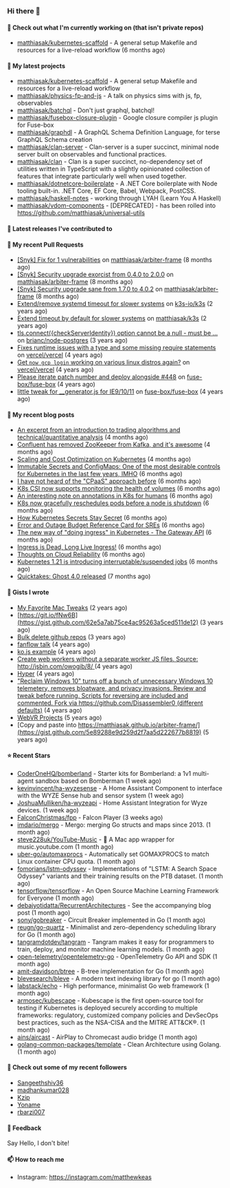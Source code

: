 ### Hi there 👋

#### 👷 Check out what I'm currently working on (that isn't private repos)

- [matthiasak/kubernetes-scaffold](https://github.com/matthiasak/kubernetes-scaffold) - A general setup Makefile and resources for a live-reload workflow (6 months ago)

#### 🌱 My latest projects

- [matthiasak/kubernetes-scaffold](https://github.com/matthiasak/kubernetes-scaffold) - A general setup Makefile and resources for a live-reload workflow
- [matthiasak/physics-fp-and-js](https://github.com/matthiasak/physics-fp-and-js) - A talk on physics sims with js, fp, observables
- [matthiasak/batchql](https://github.com/matthiasak/batchql) - Don&#39;t just graphql, batchql!
- [matthiasak/fusebox-closure-plugin](https://github.com/matthiasak/fusebox-closure-plugin) - Google closure compiler js plugin for Fuse-box
- [matthiasak/graphdl](https://github.com/matthiasak/graphdl) - A GraphQL Schema Definition Language, for terse GraphQL Schema creation
- [matthiasak/clan-server](https://github.com/matthiasak/clan-server) - Clan-server is a super succinct, minimal node server built on observables and functional practices.
- [matthiasak/clan](https://github.com/matthiasak/clan) - Clan is a super succinct, no-dependency set of utilities written in TypeScript with a slightly opinionated collection of features that integrate particularly well when used together.
- [matthiasak/dotnetcore-boilerplate](https://github.com/matthiasak/dotnetcore-boilerplate) - A .NET Core boilerplate with Node tooling built-in. .NET Core, EF Core, Babel, Webpack, PostCSS.
- [matthiasak/haskell-notes](https://github.com/matthiasak/haskell-notes) - working through LYAH (Learn You A Haskell)
- [matthiasak/vdom-components](https://github.com/matthiasak/vdom-components) - [DEPRECATED] - has been rolled into https://github.com/matthiasak/universal-utils

#### 🔭 Latest releases I've contributed to


#### 🔨 My recent Pull Requests

- [[Snyk] Fix for 1 vulnerabilities](https://github.com/matthiasak/arbiter-frame/pull/25) on [matthiasak/arbiter-frame](https://github.com/matthiasak/arbiter-frame) (8 months ago)
- [[Snyk] Security upgrade exorcist from 0.4.0 to 2.0.0](https://github.com/matthiasak/arbiter-frame/pull/24) on [matthiasak/arbiter-frame](https://github.com/matthiasak/arbiter-frame) (8 months ago)
- [[Snyk] Security upgrade sane from 1.7.0 to 4.0.2](https://github.com/matthiasak/arbiter-frame/pull/23) on [matthiasak/arbiter-frame](https://github.com/matthiasak/arbiter-frame) (8 months ago)
- [Extend/remove systemd timeout for slower systems](https://github.com/k3s-io/k3s/pull/226) on [k3s-io/k3s](https://github.com/k3s-io/k3s) (2 years ago)
- [Extend timeout by default for slower systems](https://github.com/matthiasak/k3s/pull/1) on [matthiasak/k3s](https://github.com/matthiasak/k3s) (2 years ago)
- [tls.connect({checkServerIdentity}) option cannot be a null - must be …](https://github.com/brianc/node-postgres/pull/1638) on [brianc/node-postgres](https://github.com/brianc/node-postgres) (3 years ago)
- [Fixes runtime issues with a type and some missing require statements](https://github.com/vercel/vercel/pull/946) on [vercel/vercel](https://github.com/vercel/vercel) (4 years ago)
- [Get `now gcp login` working on various linux distros again?](https://github.com/vercel/vercel/pull/944) on [vercel/vercel](https://github.com/vercel/vercel) (4 years ago)
- [Please iterate patch number and deploy alongside #448](https://github.com/fuse-box/fuse-box/pull/450) on [fuse-box/fuse-box](https://github.com/fuse-box/fuse-box) (4 years ago)
- [little tweak for __generator.js for IE9/10/11](https://github.com/fuse-box/fuse-box/pull/448) on [fuse-box/fuse-box](https://github.com/fuse-box/fuse-box) (4 years ago)

#### 📜 My recent blog posts

- [An excerpt from an introduction to trading algorithms and technical/quantitative analysis](https://keas.app/an-excerpt-from-an-introduction-to-trading-algorithms-and-technical-quantitative-analysis/) (4 months ago)
- [Confluent has removed ZooKeeper from Kafka, and it&#39;s awesome](https://keas.app/confluent-has-removed-zookeeper-from-kafka-and-its-awesome/) (4 months ago)
- [Scaling and Cost Optimization on Kubernetes](https://keas.app/scaling-architectures-and-costs/) (4 months ago)
- [Immutable Secrets and ConfigMaps: One of the most desirable controls for Kubernetes in the last few years, IMHO](https://keas.app/immutable-secrets-and-configmaps-one-of-the-most-desirable-controls-for-kubernetes-in-the-last-few-years-imho/) (6 months ago)
- [I have not heard of the &#34;CPaaS&#34; approach before](https://keas.app/i-have-not-heard-of-the-cpaas-approach-before/) (6 months ago)
- [K8s CSI now supports monitoring the health of volumes](https://keas.app/k8s-csi-now-supports-monitoring-the-health-of-volumes/) (6 months ago)
- [An interesting note on annotations in K8s for humans](https://keas.app/an-interesting-note-on-annotations-in-k8s-for-humans/) (6 months ago)
- [K8s now gracefully reschedules pods before a node is shutdown](https://keas.app/k8s-now-gracefully-reschedules-pods-before-a-node-is-shutdown/) (6 months ago)
- [How Kubernetes Secrets Stay Secret](https://keas.app/how-kubernetes-secrets-stay-secret/) (6 months ago)
- [Error and Outage Budget Reference Card for SREs](https://keas.app/error-and-outage-budget-reference-card-for-sres/) (6 months ago)
- [The new way of &#34;doing ingress&#34; in Kubernetes - The Gateway API](https://keas.app/the-new-way-of-doing-ingress-in-kubernetes-the-gateway-api/) (6 months ago)
- [Ingress is Dead, Long Live Ingress!](https://keas.app/ingress-is-dead-long-live-ingress/) (6 months ago)
- [Thoughts on Cloud Reliability](https://keas.app/cloud-operations-checklist/) (6 months ago)
- [Kubernetes 1.21 is introducing interruptable/suspended jobs](https://keas.app/kubernetes-1-21-is-introducing-interruptable-suspended-jobs/) (6 months ago)
- [Quicktakes: Ghost 4.0 released](https://keas.app/quicktakes-ghost-4-0-released/) (7 months ago)

#### 📓 Gists I wrote

- [My Favorite Mac Tweaks](https://gist.github.com/e94e962b3966e7e1015f4a62b5c2e7ff) (2 years ago)
- [https://git.io/fNw6B](https://gist.github.com/62e5a7ab75ce4ac95263a5ced511de12) (3 years ago)
- [Bulk delete github repos](https://gist.github.com/3213ba5e44be3b08bb84fb667d54d1e7) (3 years ago)
- [fanflow talk](https://gist.github.com/e983d8424a1e7d51f0e45f3a844a5b0e) (4 years ago)
- [ko.js example](https://gist.github.com/4a6bf89be55fb8748df99f8fc8d068e1) (4 years ago)
- [Create web workers without a separate worker JS files.
Source: http://jsbin.com/owogib/8/ ](https://gist.github.com/e7a7761a8d695c3f4ad39fc7c191243c) (4 years ago)
- [Hyper](https://gist.github.com/1004db7c17e6549102f764a43d8a602c) (4 years ago)
- [&#34;Reclaim Windows 10&#34; turns off a bunch of unnecessary Windows 10 telemetery, removes bloatware, and privacy invasions. Review and tweak before running. Scripts for reversing are included and commented. Fork via https://github.com/Disassembler0 (different defaults)](https://gist.github.com/8f110d34c51b6aca60b4e7291155b92e) (4 years ago)
- [WebVR Projects](https://gist.github.com/5771cff8f97e927d73233807d8cb968c) (5 years ago)
- [Copy and paste into https://matthiasak.github.io/arbiter-frame/](https://gist.github.com/5e89288e9d259d2f7aa5d222677b8819) (5 years ago)

#### ⭐ Recent Stars

- [CoderOneHQ/bomberland](https://github.com/CoderOneHQ/bomberland) - Starter kits for Bomberland: a 1v1 multi-agent sandbox based on Bomberman (1 week ago)
- [kevinvincent/ha-wyzesense](https://github.com/kevinvincent/ha-wyzesense) - A Home Assistant Component to interface with the WYZE Sense hub and sensor system (1 week ago)
- [JoshuaMulliken/ha-wyzeapi](https://github.com/JoshuaMulliken/ha-wyzeapi) - Home Assistant Integration for Wyze devices. (1 week ago)
- [FalconChristmas/fpp](https://github.com/FalconChristmas/fpp) - Falcon Player (3 weeks ago)
- [imdario/mergo](https://github.com/imdario/mergo) - Mergo: merging Go structs and maps since 2013. (1 month ago)
- [steve228uk/YouTube-Music](https://github.com/steve228uk/YouTube-Music) - :musical_note: A Mac app wrapper for music.youtube.com (1 month ago)
- [uber-go/automaxprocs](https://github.com/uber-go/automaxprocs) - Automatically set GOMAXPROCS to match Linux container CPU quota. (1 month ago)
- [fomorians/lstm-odyssey](https://github.com/fomorians/lstm-odyssey) - Implementations of &#34;LSTM: A Search Space Odyssey&#34; variants and their training results on the PTB dataset. (1 month ago)
- [tensorflow/tensorflow](https://github.com/tensorflow/tensorflow) - An Open Source Machine Learning Framework for Everyone (1 month ago)
- [debajyotidatta/RecurrentArchitectures](https://github.com/debajyotidatta/RecurrentArchitectures) - See the accompanying blog post (1 month ago)
- [sony/gobreaker](https://github.com/sony/gobreaker) - Circuit Breaker implemented in Go (1 month ago)
- [reugn/go-quartz](https://github.com/reugn/go-quartz) - Minimalist and zero-dependency scheduling library for Go (1 month ago)
- [tangramdotdev/tangram](https://github.com/tangramdotdev/tangram) - Tangram makes it easy for programmers to train, deploy, and monitor machine learning models. (1 month ago)
- [open-telemetry/opentelemetry-go](https://github.com/open-telemetry/opentelemetry-go) - OpenTelemetry Go API and SDK (1 month ago)
- [amit-davidson/btree](https://github.com/amit-davidson/btree) - B-tree implementation for Go (1 month ago)
- [blevesearch/bleve](https://github.com/blevesearch/bleve) - A modern text indexing library for go (1 month ago)
- [labstack/echo](https://github.com/labstack/echo) - High performance, minimalist Go web framework (1 month ago)
- [armosec/kubescape](https://github.com/armosec/kubescape) - Kubescape is the first open-source tool for testing if Kubernetes is deployed securely according to multiple frameworks: regulatory, customized company policies and DevSecOps best practices, such as the  NSA-CISA and the MITRE ATT&amp;CK®. (1 month ago)
- [ains/aircast](https://github.com/ains/aircast) - AirPlay to Chromecast audio bridge (1 month ago)
- [golang-common-packages/template](https://github.com/golang-common-packages/template) - Clean Architecture using Golang. (1 month ago)

#### 👯 Check out some of my recent followers

- [Sangeethshiv36](https://github.com/Sangeethshiv36)
- [madhankumar028](https://github.com/madhankumar028)
- [Kzip](https://github.com/Kzip)
- [Yoname](https://github.com/Yoname)
- [rbarzi007](https://github.com/rbarzi007)

#### 💬 Feedback

Say Hello, I don't bite!

#### 📫 How to reach me

- Instagram: https://instagram.com/matthewkeas

